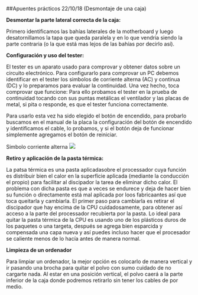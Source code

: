 ##Apuentes prácticos 22/10/18 (Desmontaje de una caja)

**Desmontar la parte lateral correcta de la caja:**

Primero identificamos las bahías laterales de la motherboard y luego desatornillamos la tapa que queda paralela y en lo que vendria siendo la parte contraria (o la que está mas lejos de las bahías por decirlo así).

**Configuración y uso del tester:**

El tester es un aparato usado para comprovar y obtener datos sobre un circuito electrónico. Para configurarlo para comprovar un PC debemos identificar en el tester los simbolos de corriente alterna (AC) y continua (DC) y lo preparamos para evaluar la continuidad. Una vez hecho, toca comprovar que funcione: Para ello probamos el tester en la prueba de continuidad tocando con sus puntas metálicas el ventilador y las placas de metal, si pita o responde, es que el tester funciona correctamente.

Para usarlo esta vez ha sido elegido el botón de encendido, para probarlo buscamos en el manual de la placa la configuración del botón de encendido y identificamos el cable, lo probamos, y si el botón deja de funcionar simplemente agregamos el botón de reiniciar.

Simbolo corriente alterna <img src="http://2.bp.blogspot.com/-pRDG0iGCDgs/UTOqzzT9BnI/AAAAAAAAAHA/sEljuJfTmMU/s1600/descarga+(7).jpg">

**Retiro y aplicación de la pasta térmica:**

La patsa térmica es una pasta aplicadasobre el processador cuya función es distribuir bien el calor en la superfície aplicada (mediante la conducción el propio) para facilitar al discipador la tarea de eliminar dicho calor. El problema con dicha pasta es que a veces se endurece y deja de hacer bien su función o directamente está mal aplicada por loos fabricaantes así que toca queitarla y cambiarla. El primer paso para cambiarla es retirar el discipador que hay encima de la CPU cuidadosamente, para obtener así acceso a la parte del processador recubierta por la pasta. Lo ideal para quitar la pasta térmica de la CPU es usando uno de los plásticos duros de los paquetes o una targeta, después se agrega bien esparcida y compensada una capa nueva y así puedes incluso hacer que el procesador se caliente menos de lo hacía antes de manera normal.

**Limpieza de un ordenador**

Para limpiar un ordenador, la mejor opción es colocarlo de manera vertical y ir pasando una brocha para quitar el polvo con sumo cuidado de no cargarte nada. Al estar en una posición vertical, el polvo caerá a la parte inferior de la caja donde podremos retirarlo sin tener los cables de por medio.
